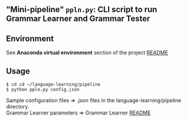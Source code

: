 ## "Mini-pipeline" `ppln.py`: CLI script to run Grammar Learner and Grammar Tester

## Environment

See **Anaconda virtual environment** section of the project [README](https://github.com/singnet/language-learning)

## Usage

```
$ cd cd ~/language-learning/pipeline
$ python ppln.py config.json
```
Sample configuration files ⇒ .json files in the language-learning/pipeline directory.  
Grammar Learner parameters ⇒ Grammar Learner [README](https://github.com/singnet/language-learning/src/grammar_learner) 

